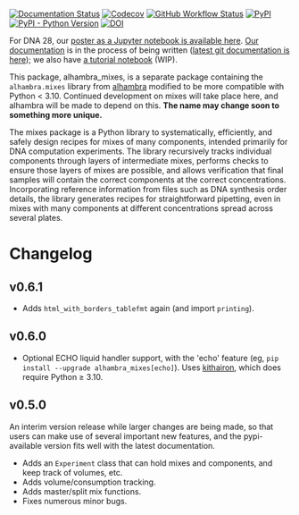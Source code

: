 [![Documentation Status](https://readthedocs.org/projects/alhambra-mixes/badge/?version=latest)](https://alhambra-mixes.readthedocs.io/en/latest/?badge=latest)
[![Codecov](https://img.shields.io/codecov/c/github/cgevans/mixes)](https://pypi.org/project/alhambra-mixes/)
[![GitHub Workflow
Status](https://img.shields.io/github/actions/workflow/status/cgevans/mixes/python-package.yml?branch=main)](https://github.com/cgevans/mixes/actions/workflows/python-package.yml)
[![PyPI](https://img.shields.io/pypi/v/alhambra-mixes)](https://pypi.org/project/alhambra-mixes/)
[![PyPI - Python Version](https://img.shields.io/pypi/pyversions/alhambra-mixes)](https://pypi.org/project/alhambra-mixes/)
[![DOI](https://zenodo.org/badge/DOI/10.5281/zenodo.6861213.svg)](https://doi.org/10.5281/zenodo.6861213)


For DNA 28, our [poster as a Jupyter notebook is available here](https://costi.eu/poster-notebook.zip).  [Our documentation][docsstable] is in the process of being written ([latest git documentation is here][docslatest]); we also have [a tutorial notebook][tutorial] (WIP).


This package, alhambra_mixes, is a separate package containing the `alhambra.mixes`
library from
[alhambra][alhambra]
modified to be more compatible with Python < 3.10.  Continued development on
mixes will take place here, and alhambra will be made to depend on this.  **The
name may change soon to something more unique.**

The mixes package is a Python library to systematically, efficiently, and safely
design recipes for mixes of many components, intended primarily for DNA
computation experiments.  The library recursively tracks individual components
through layers of intermediate mixes, performs checks to ensure those layers of
mixes are possible, and allows verification that final samples will contain the
correct components at the correct concentrations. Incorporating reference
information from files such as DNA synthesis order details, the library
generates recipes for straightforward pipetting, even in mixes with many
components at different concentrations spread across several plates.

[alhambra]: https://github.com/DNA-and-Natural-Algorithms-Group/alhambra
[docsstable]: https://alhambra-mixes.readthedocs.io/en/stable
[docslatest]: https://alhambra-mixes.readthedocs.io/en/latest
[tutorial]: https://github.com/cgevans/mixes/blob/main/tutorial.ipynb

# Changelog

## v0.6.1

- Adds `html_with_borders_tablefmt` again (and import `printing`).

## v0.6.0

- Optional ECHO liquid handler support, with the 'echo' feature (eg, `pip install --upgrade alhambra_mixes[echo]`).  Uses [kithairon](https://github.com/cgevans/kithairon), which
  does require Python ≥ 3.10.

## v0.5.0

An interim version release while larger changes are being made, so that users can make use of several important new features, and the pypi-available version fits well with the latest documentation.

- Adds an `Experiment` class that can hold mixes and components, and keep track of volumes, etc.
- Adds volume/consumption tracking.
- Adds master/split mix functions.
- Fixes numerous minor bugs.